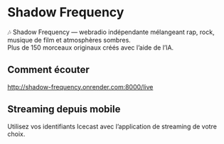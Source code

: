 # Shadow Frequency

🎶 Shadow Frequency — webradio indépendante mélangeant rap, rock, musique de film et atmosphères sombres.  
Plus de 150 morceaux originaux créés avec l’aide de l’IA.

## Comment écouter
http://shadow-frequency.onrender.com:8000/live

## Streaming depuis mobile
Utilisez vos identifiants Icecast avec l’application de streaming de votre choix.
